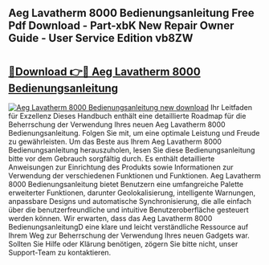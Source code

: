 ## Aeg Lavatherm 8000 Bedienungsanleitung Free Pdf Download - Part-xbK New Repair Owner Guide - User Service Edition vb8ZW

# <h2><a href="http://df1b16e.blite.top/?on=Aeg+Lavatherm+8000+Bedienungsanleitung">🔗Download 👉🔴 Aeg Lavatherm 8000 Bedienungsanleitung</a></h2>

[![Aeg Lavatherm 8000 Bedienungsanleitung new download](https://i.imgur.com/lujVjoI.png)](http://df1b16e.blite.top/?on=Aeg+Lavatherm+8000+Bedienungsanleitung)
Ihr Leitfaden für Exzellenz Dieses Handbuch enthält eine detaillierte Roadmap für die Beherrschung der Verwendung Ihres neuen Aeg Lavatherm 8000 Bedienungsanleitung. Folgen Sie mit, um eine optimale Leistung und Freude zu gewährleisten. Um das Beste aus Ihrem Aeg Lavatherm 8000 Bedienungsanleitung herauszuholen, lesen Sie diese Bedienungsanleitung bitte vor dem Gebrauch sorgfältig durch. Es enthält detaillierte Anweisungen zur Einrichtung des Produkts sowie Informationen zur Verwendung der verschiedenen Funktionen und Funktionen. Aeg Lavatherm 8000 Bedienungsanleitung bietet Benutzern eine umfangreiche Palette erweiterter Funktionen, darunter Geolokalisierung, intelligente Warnungen, anpassbare Designs und automatische Synchronisierung, die alle einfach über die benutzerfreundliche und intuitive Benutzeroberfläche gesteuert werden können. Wir erwarten, dass das Aeg Lavatherm 8000 BedienungsanleitungD eine klare und leicht verständliche Ressource auf Ihrem Weg zur Beherrschung der Verwendung Ihres neuen Gadgets war. Sollten Sie Hilfe oder Klärung benötigen, zögern Sie bitte nicht, unser Support-Team zu kontaktieren.
